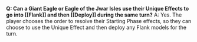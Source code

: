 **Q: Can a Giant Eagle or Eagle of the Jwar Isles use their Unique Effects to go into [[Flank]] and then [[Deploy]] during the same turn?**
A: Yes. The player chooses the order to resolve their Starting Phase effects, so they can choose to use the Unique Effect and then deploy any Flank models for the turn.